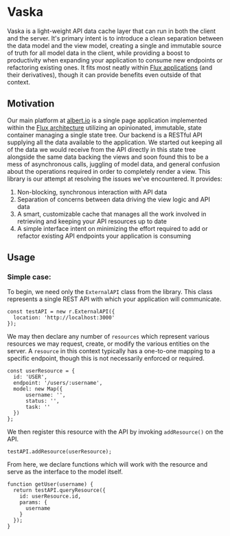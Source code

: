 # Vaska

Vaska is a light-weight API data cache layer that can run in both the client and the server. It's primary intent is to introduce a clean separation between the data model and the view model, creating a single and immutable source of truth for all model data in the client, while providing a boost to productivity when expanding your application to consume new endpoints or refactoring existing ones. It fits most neatly within [Flux applications](https://facebook.github.io/flux/) (and their derivatives), though it can provide benefits even outside of that context.

## Motivation

Our main platform at [albert.io](https://www.albert.io) is a single page application implemented within the [Flux architecture](https://facebook.github.io/flux/) utilizing an opinionated, immutable, state container managing a single state tree. Our backend is a RESTful API supplying all the data available to the application. We started out keeping all of the data we would receive from the API directly in this state tree alongside the same data backing the views and soon found this to be a mess of asynchronous calls, juggling of model data, and general confusion about the operations required in order to completely render a view. This library is our attempt at resolving the issues we've encountered. It provides:

1. Non-blocking, synchronous interaction with API data
2. Separation of concerns between data driving the view logic and API data
3. A smart, customizable cache that manages all the work involved in retrieving and keeping your API resources up to date
4. A simple interface intent on minimizing the effort required to add or refactor existing API endpoints your application is consuming

## Usage

### Simple case:

To begin, we need only the `ExternalAPI` class from the library. This class represents a single REST API with which your application will communicate.

```
const testAPI = new r.ExternalAPI({
  location: 'http://localhost:3000'
});
```

We may then declare any number of `resources` which represent various resources we may request, create, or modify the various entities on the server. A `resource` in this context typically has a one-to-one mapping to a specific endpoint, though this is not necessarily enforced or required.

```
const userResource = {
  id: 'USER',
  endpoint: '/users/:username',
  model: new Map({
      username: '',
      status: '',
      task: ''
  })
};
```

We then register this resource with the API by invoking `addResource()` on the API.

```
testAPI.addResource(userResource);
```

From here, we declare functions which will work with the resource and serve as the interface to the model itself.

```
function getUser(username) {
  return testAPI.queryResource({
    id: userResource.id,
    params: {
      username
    }
  });
}
```
